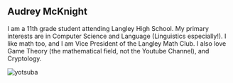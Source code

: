 ## Audrey McKnight

I am a 11th grade student attending Langley High School. My primary interests are in Computer Science and Language (Linguistics especially!). I like math too, and I am Vice President of the Langley Math Club. I also love Game Theory (the mathematical field, not the Youtube Channel), and Cryptology.

![yotsuba](https://audrey-mcknight.github.io/yotsuba.jpg)
